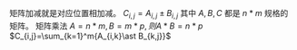 矩阵加减就是对应位置相加减。
$C_{i,j}=A_{i,j}\pm B_{i,j}$ 
其中 $A,B,C$ 都是 $n\ast m$ 规格的矩阵。
矩阵乘法
$A=n*m,B=m*p,则 A*B=n*p$
$C_{i,j}=\sum_{k=1}^m{A_{i,k}\ast B_{k,j}}$   
